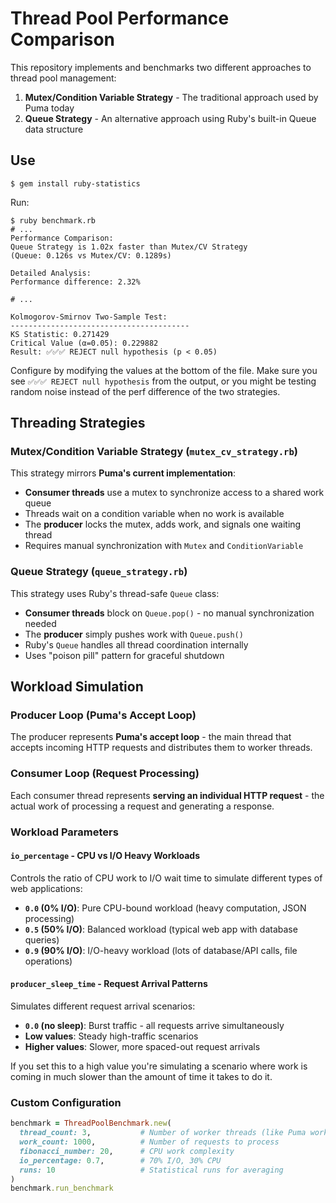 # Thread Pool Performance Comparison

This repository implements and benchmarks two different approaches to thread pool management:

1. **Mutex/Condition Variable Strategy** - The traditional approach used by Puma today
2. **Queue Strategy** - An alternative approach using Ruby's built-in Queue data structure

## Use

```
$ gem install ruby-statistics
```

Run:

```
$ ruby benchmark.rb
# ...
Performance Comparison:
Queue Strategy is 1.02x faster than Mutex/CV Strategy
(Queue: 0.126s vs Mutex/CV: 0.1289s)

Detailed Analysis:
Performance difference: 2.32%

# ...

Kolmogorov-Smirnov Two-Sample Test:
----------------------------------------
KS Statistic: 0.271429
Critical Value (α=0.05): 0.229882
Result: ✅✅✅ REJECT null hypothesis (p < 0.05)
```

Configure by modifying the values at the bottom of the file. Make sure you see `✅✅✅ REJECT null hypothesis` from the output, or you might be testing random noise instead of the perf difference of the two strategies.


## Threading Strategies

### Mutex/Condition Variable Strategy (`mutex_cv_strategy.rb`)

This strategy mirrors **Puma's current implementation**:

- **Consumer threads** use a mutex to synchronize access to a shared work queue
- Threads wait on a condition variable when no work is available
- The **producer** locks the mutex, adds work, and signals one waiting thread
- Requires manual synchronization with `Mutex` and `ConditionVariable`

### Queue Strategy (`queue_strategy.rb`)

This strategy uses Ruby's thread-safe `Queue` class:

- **Consumer threads** block on `Queue.pop()` - no manual synchronization needed
- The **producer** simply pushes work with `Queue.push()`
- Ruby's `Queue` handles all thread coordination internally
- Uses "poison pill" pattern for graceful shutdown

## Workload Simulation

### Producer Loop (Puma's Accept Loop)

The producer represents **Puma's accept loop** - the main thread that accepts incoming HTTP requests and distributes them to worker threads.

### Consumer Loop (Request Processing)

Each consumer thread represents **serving an individual HTTP request** - the actual work of processing a request and generating a response.

### Workload Parameters

#### `io_percentage` - CPU vs I/O Heavy Workloads

Controls the ratio of CPU work to I/O wait time to simulate different types of web applications:

- **`0.0` (0% I/O)**: Pure CPU-bound workload (heavy computation, JSON processing)
- **`0.5` (50% I/O)**: Balanced workload (typical web app with database queries)
- **`0.9` (90% I/O)**: I/O-heavy workload (lots of database/API calls, file operations)

#### `producer_sleep_time` - Request Arrival Patterns

Simulates different request arrival scenarios:

- **`0.0` (no sleep)**: Burst traffic - all requests arrive simultaneously
- **Low values**: Steady high-traffic scenarios
- **Higher values**: Slower, more spaced-out request arrivals

If you set this to a high value you're simulating a scenario where work is coming in much slower than the amount of time it takes to do it.


### Custom Configuration

```ruby
benchmark = ThreadPoolBenchmark.new(
  thread_count: 3,           # Number of worker threads (like Puma workers)
  work_count: 1000,          # Number of requests to process
  fibonacci_number: 20,      # CPU work complexity
  io_percentage: 0.7,        # 70% I/O, 30% CPU
  runs: 10                   # Statistical runs for averaging
)
benchmark.run_benchmark
```
